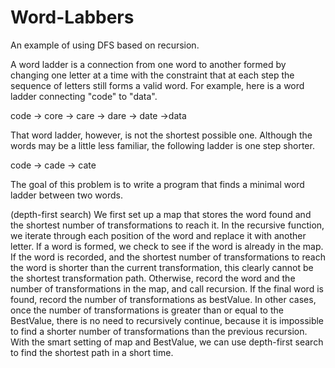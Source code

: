 # Word-Labbers
An example of using DFS based on recursion.  

A word ladder is a connection from one word to another formed by changing one letter at a time with the constraint that at each step the sequence of letters still forms a valid word. For example, here is a word ladder connecting "code" to "data".  

code → core → care → dare → date →data  

That word ladder, however, is not the shortest possible one. Although the words may be a little less familiar, the following ladder is one step shorter.  

code → cade → cate  

The goal of this problem is to write a program that finds a minimal word ladder between two words.  

(depth-first search) We first set up a map that stores the word found and the shortest number of transformations to reach it. In the recursive function, we iterate through each position of the word and replace it with another letter. If a word is formed, we check to see if the word is already in the map. If the word is recorded, and the shortest number of transformations to reach the word is shorter than the current transformation, this clearly cannot be the shortest transformation path. Otherwise, record the word and the number of transformations in the map, and call recursion. If the final word is found, record the number of transformations as bestValue. In other cases, once the number of transformations is greater than or equal to the BestValue, there is no need to recursively continue, because it is impossible to find a shorter number of transformations than the previous recursion. With the smart setting of map and BestValue, we can use depth-first search to find the shortest path in a short time.
